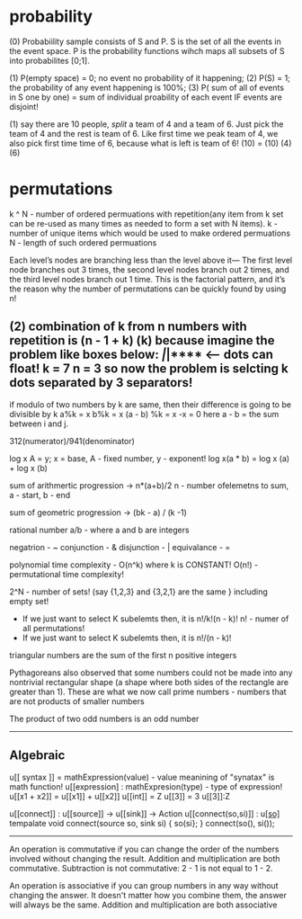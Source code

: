 
# probability

(0)
Probabiility sample consists of S and P. S is the set of all the events in the event space. P is the probability functions wihch maps all subsets of S into probabilites  [0;1].

(1) P(empty space) = 0; no event no probability of it happening;
(2) P(S) = 1; the probability of any event happening is 100%;
(3) P( sum of all of events in S one by one) = sum of individual proability of each event IF events are disjoint!

(1) say there are 10 people, *split* a team of 4 and a team of 6. Just pick the team of 4 and the rest is team of 6. Like first time we peak team of 4, we also pick first time time of 6, because what is left is team of 6!
(10) = (10)
(4)    (6)

# permutations

k ^ N - number of ordered permuations with repetition(any item from k set can be re-used as many times as needed to form a set with N items).
k - number of unique items which would be used to make ordered permuations
N - length of such ordered permuations

Each level’s nodes are branching less than the level above it— The first level node branches out 3 times, the second level nodes branch out 2 times, and the third level nodes branch out 1 time. This is the factorial pattern, and it’s the reason why the number of permutations can be quickly found by using n!



(2) combination of k from n numbers with repetition is 
(n - 1 + k)
(k)
because imagine the problem like boxes below:
***|***|**** <-- dots can float!
k = 7
n = 3
so now the problem is selcting k dots separated by 3 separators!
-------
 if modulo of two numbers by k are same, then their difference is going to be divisible by k
a%k = x
b%k = x
(a - b) %k = x -x = 0
here a - b = the sum between i and j.

312(numerator)/941(denominator)

log x A = y; x = base, A - fixed number, y - exponent!
log x(a * b) = log x (a) + log x (b)

sum of arithmertic progression -> n*(a+b)/2 
n - number ofelemetns to sum, a - start, b - end

sum of geometric progression ->
(bk - a) / (k -1)

rational number a/b - where a and b are integers

negatrion - ~
conjunction - &
disjunction - |
equivalance - =

polynomial time complexity - O(n^k) where k is CONSTANT!
O(n!) - permutational time complexity!

2^N - number of sets! (say {1,2,3} and {3,2,1} are the same } including empty set!
 -  If we just want to select K subelemts then, it is n!/k!(n - k)!
n! - numer of all permutations!
 -  If we just want to select K subelemts then, it is n!/(n - k)!

triangular numbers are the sum of the first n positive integers

Pythagoreans also observed that some numbers could not be made into any nontrivial rectangular shape (a shape where both sides of the rectangle are greater than 1). These are what we now call prime numbers - numbers that are not products of smaller numbers

The product of two odd numbers is an odd number

----------
Algebraic
----------
u[[ syntax ]] = mathExpression(value) - value meanining of "synatax" is math function!
u[[expression] : mathExpresion(type) - type of expression!
u[[x1 + x2]] = u[[x1]] + u[[x2]]
u[[int]] = Z
u[[3]] = 3
u[[3]]:Z

u[[connect<e>]] : u[[source<e>]] -> u[[sink<e>]] -> Action
u[[connect<e>(so,si)]] : u[[so]](u[[si]])
tempalate <typename T> void connect(source<T> so, sink<T> si) { so(si}; }
connect(so(), si());

-------------
An operation is commutative if you can change the order of the numbers involved without changing the result. Addition and multiplication are both commutative. Subtraction is not commutative: 2 - 1 is not equal to 1 - 2.
 
An operation is associative if you can group numbers in any way without changing the answer. It doesn't matter how you combine them, the answer will always be the same. Addition and multiplication are both associative

